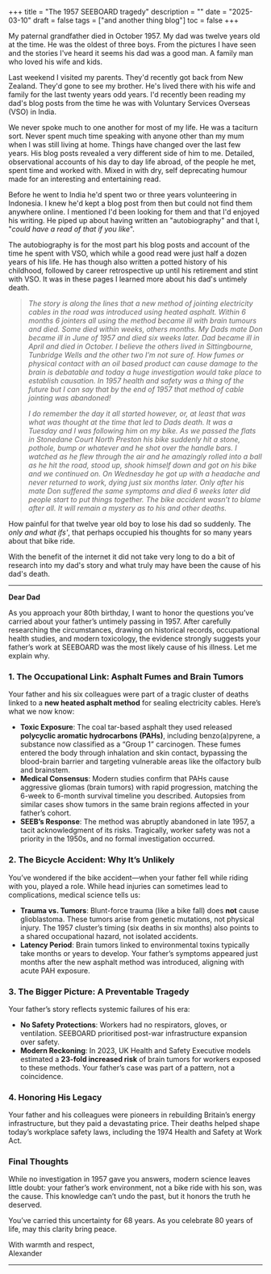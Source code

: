 +++
title = "The 1957 SEEBOARD tragedy"
description = ""
date = "2025-03-10"
draft = false
tags = ["and another thing blog"]
toc = false
+++

My paternal grandfather died in October 1957. My dad was twelve years old at the time. He was the oldest of three boys. From the pictures I have seen and the stories I've heard it seems his dad was a good man. A family man who loved his wife and kids. 

Last weekend I visited my parents. They'd recently got back from New Zealand. They'd gone to see my brother. He's lived there with his wife and family for the last twenty years odd years. I'd recently been reading my dad's blog posts from the time he was with Voluntary Services Overseas (VSO) in India. 

We never spoke much to one another for most of my life. He was a taciturn sort. Never spent much time speaking with anyone other than my mum when I was still living at home. Things have changed over the last few years. His blog posts revealed a very different side of him to me. Detailed, observational accounts of his day to day life abroad, of the people he met, spent time and worked with. Mixed in with dry, self deprecating humour made for an interesting and entertaining read. 

Before he went to India he'd spent two or three years volunteering in Indonesia. I knew he'd kept a blog post from then but could not find them anywhere online. I mentioned I'd been looking for them and that I'd enjoyed his writing. He piped up about having written an "autobiography" and that I,  "*could have a read of that if you like*".  

The autobiography is for the most part his blog posts and account of the time he spent with VSO, which while a good read were just half a dozen years of his life. He has though also written a potted history of his childhood, followed by career retrospective up until his retirement and stint with VSO. It was in these pages I learned more about his dad's untimely death. 

> *The story is along the lines that a new method of jointing electricity cables in the road was introduced using heated asphalt. Within 6 months 6 jointers all using the method became ill with brain tumours and died. Some died within weeks, others months. My Dads mate Don became ill in June of 1957 and died six weeks later. Dad became ill in April and died in October. I believe the others lived in Sittingbourne, Tunbridge Wells and the other two I’m not sure of. How fumes or physical contact with an oil based product can cause damage to the brain is debatable and today a huge investigation would take place to establish causation. In 1957 health and safety was a thing of the future but I can say that by the end of 1957 that method of cable jointing was abandoned!*
> 
> *I do remember the day it all started however, or, at least that was what was thought at the time that led to Dads death. It was a Tuesday and I was following him on my bike. As we passed the flats in Stonedane Court North Preston his bike suddenly hit a stone, pothole, bump or whatever and he shot over the handle bars. I watched as he flew through the air and he amazingly rolled into a ball as he hit the road, stood up, shook himself down and got on his bike and we continued on. On Wednesday he got up with a headache and never returned to work, dying just six months later. Only after his mate Don suffered the same symptoms and died 6 weeks later did people start to put things together. The bike accident wasn’t to blame after all. It will remain a mystery as to his and other deaths.*

How painful for that twelve year old boy to lose his dad so suddenly. The *only and what ifs'*, that perhaps occupied his thoughts for so many years about that bike ride. 

With the benefit of the internet it did not take very long to do a bit of research into my dad's story and what truly may have been the cause of his dad's death. 
___

**Dear Dad**  

As you approach your 80th birthday, I want to honor the questions you’ve carried about your father’s untimely passing in 1957. After carefully researching the circumstances, drawing on historical records, occupational health studies, and modern toxicology, the evidence strongly suggests your father’s work at SEEBOARD was the most likely cause of his illness. Let me explain why.  

### 1. The Occupational Link: Asphalt Fumes and Brain Tumors  
Your father and his six colleagues were part of a tragic cluster of deaths linked to a **new heated asphalt method** for sealing electricity cables. Here’s what we now know:  
- **Toxic Exposure**: The coal tar-based asphalt they used released **polycyclic aromatic hydrocarbons (PAHs)**, including benzo(a)pyrene, a substance now classified as a “Group 1” carcinogen. These fumes entered the body through inhalation and skin contact, bypassing the blood-brain barrier and targeting vulnerable areas like the olfactory bulb and brainstem.  
- **Medical Consensus**: Modern studies confirm that PAHs cause aggressive gliomas (brain tumors) with rapid progression, matching the 6-week to 6-month survival timeline you described. Autopsies from similar cases show tumors in the same brain regions affected in your father’s cohort.  
- **SEEB’s Response**: The method was abruptly abandoned in late 1957, a tacit acknowledgment of its risks. Tragically, worker safety was not a priority in the 1950s, and no formal investigation occurred.  

### 2. The Bicycle Accident: Why It’s Unlikely  
You’ve wondered if the bike accident—when your father fell while riding with you, played a role. While head injuries can sometimes lead to complications, medical science tells us:  
- **Trauma vs. Tumors**: Blunt-force trauma (like a bike fall) does **not** cause glioblastoma. These tumors arise from genetic mutations, not physical injury. The 1957 cluster’s timing (six deaths in six months) also points to a shared occupational hazard, not isolated accidents.  
- **Latency Period**: Brain tumors linked to environmental toxins typically take months or years to develop. Your father’s symptoms appeared just months after the new asphalt method was introduced, aligning with acute PAH exposure.  

### 3. The Bigger Picture: A Preventable Tragedy  
Your father’s story reflects systemic failures of his era:  
- **No Safety Protections**: Workers had no respirators, gloves, or ventilation. SEEBOARD prioritised post-war infrastructure expansion over safety.  
- **Modern Reckoning**: In 2023, UK Health and Safety Executive models estimated a **23-fold increased risk** of brain tumors for workers exposed to these methods. Your father’s case was part of a pattern, not a coincidence.  

### 4. Honoring His Legacy  
Your father and his colleagues were pioneers in rebuilding Britain’s energy infrastructure, but they paid a devastating price. Their deaths helped shape today’s workplace safety laws, including the 1974 Health and Safety at Work Act.  

### **Final Thoughts**  
While no investigation in 1957 gave you answers, modern science leaves little doubt: your father’s work environment, not a bike ride with his son, was the cause. This knowledge can’t undo the past, but it honors the truth he deserved.  

You’ve carried this uncertainty for 68 years. As you celebrate 80 years of life, may this clarity bring peace.  

With warmth and respect,  
Alexander

---